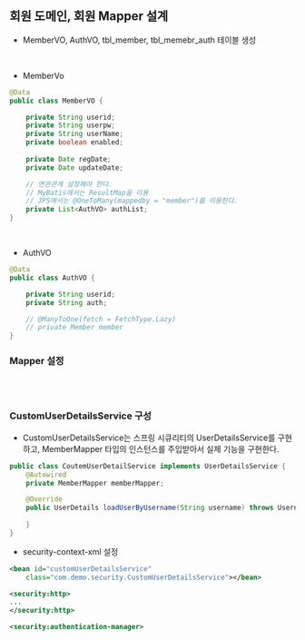 ## 회원 도메인, 회원 Mapper 설계
- MemberVO, AuthVO, tbl_member, tbl_memebr_auth 테이블 생성

<br>

- MemberVo
```java
@Data
public class MemberVO {

	private String userid;
	private String userpw;
	private String userName;
	private boolean enabled;
	
	private Date regDate;
	private Date updateDate;

    // 연관관계 설정해야 한다.
    // MyBatis에서는 ResultMap을 이용
    // JPS에서는 @OneToMany(mappedby = "member")를 이용한다.
	private List<AuthVO> authList;
}
```
<br>

- AuthVO
```java
@Data
public class AuthVO {

	private String userid;
	private String auth;

    // @ManyToOne(fetch = FetchType.Lazy)
    // private Member member
}
```

### Mapper 설정

<br><br>


### CustomUserDetailsService 구성
- CustomUserDetailsService는 스프링 시큐리티의 UserDetailsService를 구현하고, MemberMapper 타입의 인스턴스를 주입받아서 실제 기능을 구현한다.

```java
public class CoutemUserDetailService implements UserDetailsService {
    @Autowired
    private MemberMapper memberMapper;

    @Override
    public UserDetails loadUserByUsername(String username) throws UsernameNotFoundException {
        
    }
}
```

- security-context-xml 설정
```xml
<bean id="customUserDetailsService"
    class="com.demo.security.CustomUserDetailsService"></bean>

<security:http>
...
</security:http>

<security:authentication-manager>
```